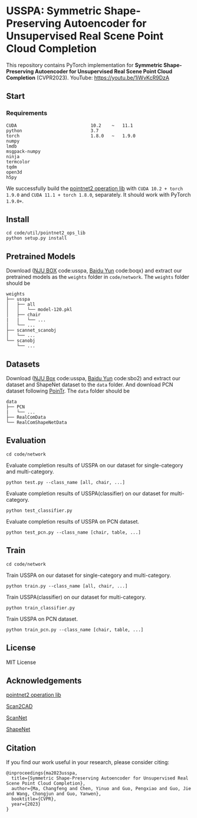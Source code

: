 # USSPA: Symmetric Shape-Preserving Autoencoder for Unsupervised Real Scene Point Cloud Completion

This repository contains PyTorch implementation for **Symmetric Shape-Preserving Autoencoder for Unsupervised Real Scene Point Cloud Completion** (CVPR2023).
YouTube: https://youtu.be/1iWvKcR9DzA

## Start
### Requirements

```
CUDA                            10.2    ~   11.1
python                          3.7
torch                           1.8.0   ~   1.9.0
numpy
lmdb
msgpack-numpy
ninja                              
termcolor
tqdm
open3d                           
h5py
```
We successfully build the [pointnet2 operation lib](https://github.com/erikwijmans/Pointnet2_PyTorch/tree/master/pointnet2_ops_lib) with `CUDA 10.2 + torch 1.9.0` and `CUDA 11.1 + torch 1.8.0`, separately. It should work with PyTorch `1.9.0+`.

## Install 
```
cd code/util/pointnet2_ops_lib
python setup.py install
```

## Pretrained Models
Download ([NJU BOX](https://box.nju.edu.cn/f/56de6132f1ac4621a56b/) code:usspa, [Baidu Yun](https://pan.baidu.com/s/1gWDewT5Pi00fQ5Sf3xriSg?pwd=boqx) code:boqx) and extract our pretrained models as the `weights` folder in `code/network`.
The `weights` folder should be 
```
weights
├── usspa
│   ├── all
│   │   └── model-120.pkl
│   ├── chair
|   |   └── ...
│   └── ...
├── scannet_scanobj
│   └── ...
└── scanobj
    └── ...
```

## Datasets
Download ([NJU Box](https://box.nju.edu.cn/d/4308d5e0f03e48ee9d5c/) code:usspa, [Baidu Yun](https://pan.baidu.com/s/1nFelWBu0V88cEsFeWoHmgQ?pwd=sbo2) code:sbo2) and extract our dataset and ShapeNet dataset to the `data` folder. And download PCN dataset following [PoinTr](https://github.com/yuxumin/PoinTr/blob/master/DATASET.md). The `data` folder should be
```
data
├── PCN
|   └── ...
├── RealComData
└── RealComShapeNetData
```

## Evaluation
```
cd code/network
```
Evaluate completion results of USSPA on our dataset for single-category and multi-category.
```
python test.py --class_name [all, chair, ...]
```
Evaluate completion results of USSPA(classifier) on our dataset for multi-category.
```
python test_classifier.py
```
Evaluate completion results of USSPA on PCN dataset.
```
python test_pcn.py --class_name [chair, table, ...]
```

## Train
```
cd code/network
```
Train USSPA on our dataset for single-category and multi-category.
```
python train.py --class_name [all, chair, ...]
```
Train USSPA(classifier) on our dataset for multi-category.
```
python train_classifier.py
```
Train USSPA on PCN dataset.
```
python train_pcn.py --class_name [chair, table, ...]
```

## License
MIT License

## Acknowledgements
[pointnet2 operation lib](https://github.com/erikwijmans/Pointnet2_PyTorch/tree/master/pointnet2_ops_lib)

[Scan2CAD](https://github.com/skanti/Scan2CAD)

[ScanNet](https://github.com/ScanNet/ScanNet)

[ShapeNet](https://shapenet.org/)

## Citation
If you find our work useful in your research, please consider citing:
```
@inproceedings{ma2023usspa,
  title={Symmetric Shape-Preserving Autoencoder for Unsupervised Real Scene Point Cloud Completion},
  author={Ma, Changfeng and Chen, Yinuo and Guo, Pengxiao and Guo, Jie and Wang, Chongjun and Guo, Yanwen},
  booktitle={CVPR},
  year={2023}
}
```
